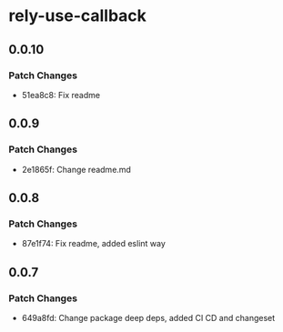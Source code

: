 # rely-use-callback

## 0.0.10

### Patch Changes

- 51ea8c8: Fix readme

## 0.0.9

### Patch Changes

- 2e1865f: Change readme.md

## 0.0.8

### Patch Changes

- 87e1f74: Fix readme, added eslint way

## 0.0.7

### Patch Changes

- 649a8fd: Change package deep deps, added CI CD and changeset
